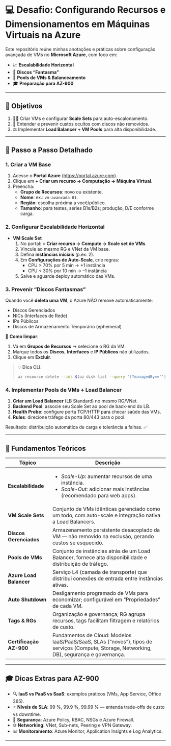 # 💻 Desafio: Configurando Recursos e Dimensionamentos em Máquinas Virtuais na Azure

Este repositório reúne minhas anotações e práticas sobre configuração avançada de VMs no **Microsoft Azure**, com foco em:

- 📈 **Escalabilidade Horizontal**  
- 👻 **Discos “Fantasma”**  
- 🤝 **Pools de VMs & Balanceamento**  
- 🎓 **Preparação para AZ-900**

---

## 🎯 Objetivos

1. 👷‍♂️ Criar VMs e configurar **Scale Sets** para auto-escalonamento.  
2. 🧹 Entender e prevenir custos ocultos com discos não removidos.  
3. ⚖️ Implementar **Load Balancer + VM Pools** para alta disponibilidade.  

---

## 🔧 Passo a Passo Detalhado

### 1. Criar a VM Base

1. Acesse o **Portal Azure** (https://portal.azure.com).  
2. Clique em **+ Criar um recurso → Computação → Máquina Virtual**.  
3. Preencha:  
   - **Grupo de Recursos**: novo ou existente.  
   - **Nome**: ex.: `vm-avancada-01`.  
   - **Região**: escolha próxima a você/público.  
   - **Tamanho**: para testes, séries B1s/B2s; produção, D/E conforme carga.  

### 2. Configurar Escalabilidade Horizontal

- **VM Scale Set**  
  1. No portal: **+ Criar recurso → Compute → Scale set de VMs**.  
  2. Vincule ao mesmo RG e VNet da VM base.  
  3. Defina **instâncias iniciais** (p.ex. 2).  
  4. Em **Configurações de Auto-Scale**, crie regras:  
     - CPU > 70% por 5 min → +1 instância  
     - CPU < 30% por 10 min → –1 instância  
  5. Salve e aguarde deploy automático das VMs.

### 3. Prevenir “Discos Fantasmas”

Quando você **deleta uma VM**, o Azure NÃO remove automaticamente:

- Discos Gerenciados  
- NICs (Interfaces de Rede)  
- IPs Públicos  
- Discos de Armazenamento Temporário (ephemeral)

🔎 **Como limpar**:  
1. Vá em **Grupos de Recursos** → selecione o RG da VM.  
2. Marque todos os **Discos**, **Interfaces** e **IP Públicos** não utilizados.  
3. Clique em **Excluir**.

> 💡 **Dica CLI**:  
> ```bash
> az resource delete --ids $(az disk list --query "[?managedBy==''].id" -o tsv)
> ```

### 4. Implementar Pools de VMs + Load Balancer

1. **Criar um Load Balancer** (LB Standard) no mesmo RG/VNet.  
2. **Backend Pool**: associe seu Scale Set ao pool de back-end do LB.  
3. **Health Probe**: configure porta TCP/HTTP para checar saúde das VMs.  
4. **Rules**: direcione tráfego da porta 80/443 para o pool.  

Resultado: distribuição automática de carga e tolerância a falhas. ✅

---

## 🧠 Fundamentos Teóricos

| Tópico                     | Descrição                                                                                                                                      |
|----------------------------|------------------------------------------------------------------------------------------------------------------------------------------------|
| **Escalabilidade**         | <ul><li>*Scale-Up*: aumentar recursos de uma instância.</li><li>*Scale-Out*: adicionar mais instâncias (recomendado para web apps).</li></ul>     |
| **VM Scale Sets**          | Conjunto de VMs idênticas gerenciado como um todo, com auto-scale e integração nativa a Load Balancers.                                        |
| **Discos Gerenciados**     | Armazenamento persistente desacoplado da VM — não removido na exclusão, gerando custos se esquecido.                                            |
| **Pools de VMs**           | Conjunto de instâncias atrás de um Load Balancer, fornece alta disponibilidade e distribuição de tráfego.                                       |
| **Azure Load Balancer**    | Serviço L4 (camada de transporte) que distribui conexões de entrada entre instâncias ativas.                                                   |
| **Auto Shutdown**          | Desligamento programado de VMs para economizar; configurável em “Propriedades” de cada VM.                                                     |
| **Tags & RGs**             | Organização e governança; RG agrupa recursos, tags facilitam filtragem e relatórios de custo.                                                  |
| **Certificação AZ-900**    | Fundamentos de Cloud: Modelos IaaS/PaaS/SaaS, SLAs (“noves”), tipos de serviços (Compute, Storage, Networking, DB), segurança e governança.     |

---

## 🎓 Dicas Extras para AZ-900

- 🔍 **IaaS vs PaaS vs SaaS**: exemplos práticos (VMs, App Service, Office 365).  
- ⭐ **Níveis de SLA**: 99 %, 99.9 %, 99.99 % — entenda trade-offs de custo vs downtime.  
- 🔐 **Segurança**: Azure Policy, RBAC, NSGs e Azure Firewall.  
- 🌐 **Networking**: VNet, Sub-nets, Peering e VPN Gateway.  
- 📊 **Monitoramento**: Azure Monitor, Application Insights e Log Analytics.

---

